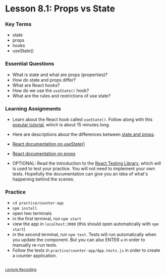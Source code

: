 # Lesson 8.1: Props vs State

### Key Terms

- state
- props
- hooks
- useState()

### Essential Questions

- What is state and what are props (properties)?
- How do state and props differ?
- What are React hooks?
- How do we use the `useState()` hook?
- What are the rules and restrictions of use state?

### Learning Assignments

- Learn about the React hook called `useState()`. Follow along with this [popular tutorial](https://www.youtube.com/watch?v=9xhKH43llhU), which is about 15 minutes long.

- Here are descriptions about the differences between [state and props](https://github.com/uberVU/react-guide/blob/master/props-vs-state.md).

- [React documentation on useState()](https://reactjs.org/docs/hooks-state.html)

- [React documentation on props](https://reactjs.org/docs/components-and-props.html#function-and-class-components)

- OPTIONAL: Read the introduction to the [React Testing Library](https://testing-library.com/docs/intro), which will is used to test your practice. You will not need to implement your own tests. Hopefully the documentation can give you an idea of what's happening behind the scenes.

### Practice

- `cd practice/counter-app`
- `npm install`
- open two terminals
- in the first terminal, run `npm start`
- view the app in `localhost:3000` (this should open automatically with `npm start`)
- in the second terminal, run `npm test`. Tests will run automatically when you update the <App/> component. But you can also ENTER `a` in order to manually re-run tests.
- Follow the tests in `practice/counter-app/App.tests.js` in order to create a counter application.

##
<sup>[Lecture Recording](https://zoom.us/rec/share/u5F3K5jV1VFOAZ3rsmXdQYowB9u_X6a80SAc-ftczE9wdiQor_uPovz5u9RnJ4tb)</sup>


